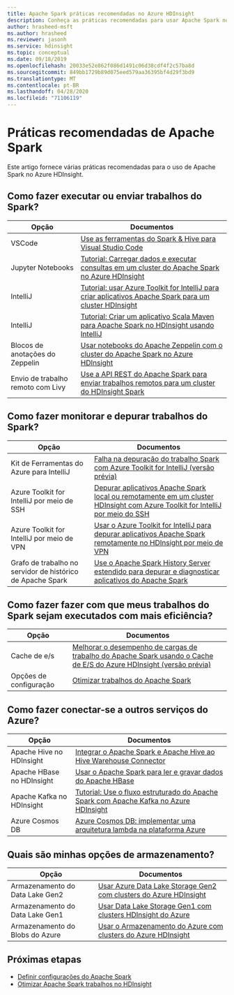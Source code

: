 ```yaml
---
title: Apache Spark práticas recomendadas no Azure HDInsight
description: Conheça as práticas recomendadas para usar Apache Spark no Azure HDInsight.
author: hrasheed-msft
ms.author: hrasheed
ms.reviewer: jasonh
ms.service: hdinsight
ms.topic: conceptual
ms.date: 09/18/2019
ms.openlocfilehash: 20033e52e862f086d1491c06d38cdf4f2c57ba8d
ms.sourcegitcommit: 849bb1729b89d075eed579aa36395bf4d29f3bd9
ms.translationtype: MT
ms.contentlocale: pt-BR
ms.lasthandoff: 04/28/2020
ms.locfileid: "71106119"
---
```

# <a name="apache-spark-best-practices"></a>Práticas recomendadas de Apache Spark

Este artigo fornece várias práticas recomendadas para o uso de Apache Spark no Azure HDInsight.

## <a name="how-do-i-run-or-submit-spark-jobs"></a>Como fazer executar ou enviar trabalhos do Spark?

| Opção | Documentos |
|---|---|
| VSCode | [Use as ferramentas do Spark & Hive para Visual Studio Code](../hdinsight-for-vscode.md) |
| Jupyter Notebooks | [Tutorial: Carregar dados e executar consultas em um cluster do Apache Spark no Azure HDInsight](./apache-spark-load-data-run-query.md) |
| IntelliJ | [Tutorial: usar Azure Toolkit for IntelliJ para criar aplicativos Apache Spark para um cluster HDInsight](./apache-spark-intellij-tool-plugin.md) |
| IntelliJ | [Tutorial: Criar um aplicativo Scala Maven para Apache Spark no HDInsight usando IntelliJ](./apache-spark-create-standalone-application.md) |
| Blocos de anotações do Zeppelin | [Usar notebooks do Apache Zeppelin com o cluster do Apache Spark no Azure HDInsight](./apache-spark-zeppelin-notebook.md) |
| Envio de trabalho remoto com Livy | [Use a API REST do Apache Spark para enviar trabalhos remotos para um cluster do HDInsight Spark](./apache-spark-livy-rest-interface.md) |

## <a name="how-do-i-monitor-and-debug-spark-jobs"></a>Como fazer monitorar e depurar trabalhos do Spark?

| Opção | Documentos |
|---|---|
| Kit de Ferramentas do Azure para IntelliJ | [Falha na depuração do trabalho Spark com Azure Toolkit for IntelliJ (versão prévia)](apache-spark-intellij-tool-failure-debug.md) |
| Azure Toolkit for IntelliJ por meio de SSH | [Depurar aplicativos Apache Spark local ou remotamente em um cluster HDInsight com Azure Toolkit for IntelliJ por meio do SSH](apache-spark-intellij-tool-debug-remotely-through-ssh.md) |
| Azure Toolkit for IntelliJ por meio de VPN | [Usar o Azure Toolkit for IntelliJ para depurar aplicativos Apache Spark remotamente no HDInsight por meio de VPN](apache-spark-intellij-tool-plugin-debug-jobs-remotely.md) |
| Grafo de trabalho no servidor de histórico de Apache Spark | [Use o Apache Spark History Server estendido para depurar e diagnosticar aplicativos do Apache Spark](./apache-azure-spark-history-server.md) |

## <a name="how-do-i-make-my-spark-jobs-run-more-efficiently"></a>Como fazer fazer com que meus trabalhos do Spark sejam executados com mais eficiência?

| Opção | Documentos |
|---|---|
| Cache de e/s | [Melhorar o desempenho de cargas de trabalho do Apache Spark usando o Cache de E/S do Azure HDInsight (versão prévia)](./apache-spark-improve-performance-iocache.md) |
| Opções de configuração | [Otimizar trabalhos do Apache Spark](./apache-spark-perf.md) |

## <a name="how-do-i-connect-to-other-azure-services"></a>Como fazer conectar-se a outros serviços do Azure?

| Opção | Documentos |
|---|---|
| Apache Hive no HDInsight | [Integrar o Apache Spark e Apache Hive ao Hive Warehouse Connector](../interactive-query/apache-hive-warehouse-connector.md) |
| Apache HBase no HDInsight | [Usar o Apache Spark para ler e gravar dados do Apache HBase](../hdinsight-using-spark-query-hbase.md) |
| Apache Kafka no HDInsight | [Tutorial: Use o fluxo estruturado do Apache Spark com Apache Kafka no Azure HDInsight](../hdinsight-apache-kafka-spark-structured-streaming.md) |
| Azure Cosmos DB | [Azure Cosmos DB: implementar uma arquitetura lambda na plataforma Azure](../../cosmos-db/lambda-architecture.md) |

## <a name="what-are-my-storage-options"></a>Quais são minhas opções de armazenamento?

| Opção | Documentos |
|---|---|
| Armazenamento do Data Lake Gen2 | [Usar Azure Data Lake Storage Gen2 com clusters do Azure HDInsight](../hdinsight-hadoop-use-data-lake-storage-gen2.md) |
| Armazenamento do Data Lake Gen1 | [Usar Data Lake Storage Gen1 com clusters HDInsight do Azure](../hdinsight-hadoop-use-data-lake-store.md) |
| Armazenamento do Blobs do Azure | [Usar o Armazenamento do Azure com clusters do Azure HDInsight](../hdinsight-hadoop-use-blob-storage.md) |

## <a name="next-steps"></a>Próximas etapas

* [Definir configurações do Apache Spark](apache-spark-settings.md)
* [Otimizar Apache Spark trabalhos no HDInsight](apache-spark-perf.md)
